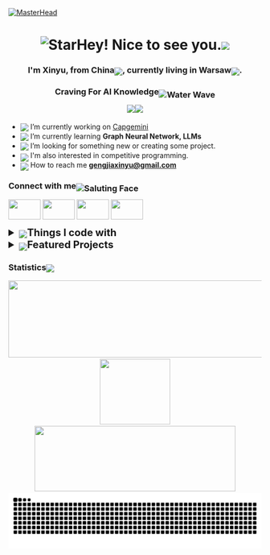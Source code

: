 [![MasterHead](https://img.freepik.com/premium-vector/machine-learning-banner-web-icon-set-data-mining-algorithm-neural-network_35632-107.jpg?w=2000)](https://github.com/CHLCCGA)

<div align="center">
<h1><img src="https://raw.githubusercontent.com/Tarikul-Islam-Anik/Animated-Fluent-Emojis/master/Emojis/Travel%20and%20places/Star.png" alt="Star" width="30" height="30" />Hey! Nice to see you.<img src="https://emojis.slackmojis.com/emojis/images/1531849430/4246/blob-sunglasses.gif?1531849430" width="30"/></h1>

<h3 align="center">I'm Xinyu, from <b>China</b><img src="https://cdn-icons-gif.flaticon.com/15574/15574401.gif" width="25" style="position:relative;top:5px"/>, currently living in <b>Warsaw</b><img src="https://cdn-icons-png.flaticon.com/128/16268/16268647.png" width="25" style="position:relative;top:5px" />.
</h3>
<h3 align="center">Craving For AI Knowledge<img src="https://raw.githubusercontent.com/Tarikul-Islam-Anik/Animated-Fluent-Emojis/master/Emojis/Travel%20and%20places/Water%20Wave.png" alt="Water Wave" width="25" height="25" style="position:relative;top:6px" /></h3>

![](https://img.shields.io/badge/Focus-Artificial_Intelligence-BE2EDD)![](https://img.shields.io/badge/Role-Data_Analyst-20B2AA)

</div>


- <img src="https://cdn-icons-gif.flaticon.com/11681/11681570.gif" width="25" style="position:relative;top:4px"/> I’m currently working on [Capgemini](https://www.capgemini.com/)
- <img src="https://cdn-icons-gif.flaticon.com/17465/17465874.gif" width="25" style="position:relative;top:4px"/> I’m currently learning **Graph Neural Network, LLMs**
- <img src="https://cdn-icons-gif.flaticon.com/15353/15353536.gif" width="25" style="position:relative;top:4px"/> I’m looking for something new or creating some project.
- <img src="https://cdn-icons-gif.flaticon.com/13311/13311763.gif" width="25" style="position:relative;top:7px"/> I'm also interested in competitive programming.
- <img src="https://cdn-icons-gif.flaticon.com/15568/15568198.gif" width="25" style="position:relative;top:6px"/> How to reach me **gengjiaxinyu@gmail.com**


<h3 align="left">Connect with me<img src="https://raw.githubusercontent.com/Tarikul-Islam-Anik/Animated-Fluent-Emojis/master/Emojis/Smilies/Saluting%20Face.png" alt="Saluting Face" width="25" height="25" style="position:relative;top:5px;" /></h3>
<p align="left">
<a href="https://www.linkedin.com/in/xinyu-geng/" target="blank"><img align="center" src="https://img.shields.io/badge/linkedin-%230077B5.svg?style=for-the-badge&logo=linkedin&logoColor=white&color=whit" height="40" width="64" /></a>
<a href="https://www.kaggle.com/chlccga" target="blank"><img align="center" src="https://img.shields.io/badge/Kaggle-035a7d?style=for-the-badge&logo=kaggle&logoColor=white" height="40" width="64" /></a>
<a href="https://leetcode.com/u/gengjiaxinyu/" target="blank"><img align="center" src="https://img.shields.io/badge/LeetCode-000000?style=for-the-badge&logo=LeetCode&logoColor=#d16c06" height="40" width="64" /></a>
<a href="mailto:gengjiaxinyu@gmail.com" target="blank"><img align="center" src="https://img.shields.io/badge/Gmail-D14836?style=for-the-badge&logo=gmail&logoColor=white" height="40" width="64" /></a>
</p>



<details>
  <summary style="font-size: 20px; font-weight: bold; "><img src="https://cdn-icons-gif.flaticon.com/12404/12404132.gif" width="25" style="position:relative;top:4px"/>Things I code with</summary>

#### <img src="https://cdn-icons-gif.flaticon.com/17465/17465887.gif" width="25" style="position:relative;top:6px"/>Programming and Markup Languages
![Python](https://img.shields.io/badge/python-3670A0?style=for-the-badge&logo=python&logoColor=ffdd54)![Markdown](https://img.shields.io/badge/markdown-%23000000.svg?style=for-the-badge&logo=markdown&logoColor=white)![LaTeX](https://img.shields.io/badge/latex-%23008080.svg?style=for-the-badge&logo=latex&logoColor=white)![Haskell](https://img.shields.io/badge/Haskell-5e5086?style=for-the-badge&logo=haskell&logoColor=white)
#### <img src="https://cdn-icons-gif.flaticon.com/15309/15309756.gif" width="25" style="position:relative;top:6px"/>Frameworks and Libraries
![HuggingFace](https://img.shields.io/badge/HuggingFace-FFD21E.svg?style=for-the-badge&logo=HuggingFace&logoColor=white)![PyTorch](https://img.shields.io/badge/PyTorch-%23EE4C2C.svg?style=for-the-badge&logo=PyTorch&logoColor=white)![PyG](https://img.shields.io/badge/PyG-%23150458.svg?style=for-the-badge&logo=PyG&logoColor=white)![scikit-learn](https://img.shields.io/badge/scikit--learn-%234285F4.svg?style=for-the-badge&logo=scikit-learn&logoColor=white)![OpenCV](https://img.shields.io/badge/opencv-%235C1F87.svg?style=for-the-badge&logo=opencv&logoColor=white)![NumPy](https://img.shields.io/badge/numpy-%23013243.svg?style=for-the-badge&logo=numpy&logoColor=white)![Pandas](https://img.shields.io/badge/pandas-%23150458.svg?style=for-the-badge&logo=pandas&logoColor=white)![Matplotlib](https://img.shields.io/badge/Matplotlib-%23ff0077.svg?style=for-the-badge&logo=Matplotlib&logoColor=black)
#### <img src="https://cdn-icons-gif.flaticon.com/15713/15713164.gif" width="25" style="position:relative;top:6px"/>Databases and Cloud Hosting
![SQLite](https://img.shields.io/badge/sqlite-%2307405e.svg?style=for-the-badge&logo=sqlite&logoColor=white)![MySQL](https://img.shields.io/badge/mysql-4479A1.svg?style=for-the-badge&logo=mysql&logoColor=white)![MicrosoftSQLServer](https://img.shields.io/badge/Microsoft%20SQL%20Server-CC2927?style=for-the-badge&logo=microsoft%20sql%20server&logoColor=white)![MongoDB](https://img.shields.io/badge/MongoDB-4EA94B?style=for-the-badge&logo=mongodb&logoColor=white)![Google Cloud](https://img.shields.io/badge/GoogleCloud-%234285F4.svg?style=for-the-badge&logo=google-cloud&logoColor=white)
#### <img src="https://cdn-icons-gif.flaticon.com/17122/17122654.gif" width="25" style="position:relative;top:6px"/>Software and Tools
![Ubuntu](https://img.shields.io/badge/Ubuntu-E95420?style=for-the-badge&logo=ubuntu&logoColor=white)![Git](https://img.shields.io/badge/git-%23F05033.svg?style=for-the-badge&logo=git&logoColor=white)![Linux](https://img.shields.io/badge/Linux-FCC624?style=for-the-badge&logo=linux&logoColor=black)![Anaconda](https://img.shields.io/badge/Anaconda-%2344A833.svg?style=for-the-badge&logo=anaconda&logoColor=white)![Jupyter Notebook](https://img.shields.io/badge/jupyter-FE7A16.svg?style=for-the-badge&logo=jupyter&logoColor=white)![PyCharm](https://img.shields.io/badge/pycharm-143?style=for-the-badge&logo=pycharm&logoColor=black&color=black&labelColor=green)![Visual Studio Code](https://img.shields.io/badge/Visual%20Studio%20Code-0078d7.svg?style=for-the-badge&logo=visual-studio-code&logoColor=white)![Google Colab](https://img.shields.io/badge/Google%20Colab-%23F9A825.svg?style=for-the-badge&logo=googlecolab&logoColor=white)![Power Bi](https://img.shields.io/badge/power_bi-F2C811?style=for-the-badge&logo=powerbi&logoColor=black)


</details>



<details>
  <summary style="font-size: 20px; font-weight: bold;"> <img src="https://cdn-icons-gif.flaticon.com/17905/17905671.gif" width="25" style="position:relative;top:5px"/>Featured Projects</summary>


  <details>
    <summary style="margin-left: 30px;"><a href="https://github.com/CHLCCGA/LBGCN">LBGCN</a></summary>Master's Thesis:
      <div class="explanation">Enhancing Text Classification with LLM-Augmented BertGCN and Advanced Machine Learning Techniques</div>
  </details>


  <details>
    <summary style="margin-left: 30px;"><a href="https://github.com/CHLCCGA/LLM?tab=readme-ov-file">LLM</a></summary>
      <div class="explanation">Theoretical Framework and Practical Applications of Fine-Tuning</div>
    <ul>
      <li>
        <strong><a href="https://github.com/CHLCCGA/LLM/tree/main/01.transformers">01.transformers</a></strong>
      </li>
      <li>
        <strong><a href="https://github.com/CHLCCGA/LLM/tree/main/02.quantization">02.quantization</a></strong>
      </li>
      <li>
        <strong><a href="https://github.com/CHLCCGA/LLM/tree/main/03.peft">03.peft</a></strong>
      </li>
      <li>
        <strong><a href="https://github.com/CHLCCGA/LLM/tree/main/04.llama">04.llama</a></strong>
      </li>      
    </ul>
  </details>


  <details>
    <summary style="margin-left: 30px;"><a href="https://github.com/CHLCCGA/Kaggle">Kaggle</a></summary>
    <ul>
      <li>
        <strong><a href="https://github.com/CHLCCGA/Kaggle/tree/main/lap">lap</a></strong>--Loan Approval Prediction 820/3858 (Playground S4 Ep10)
      </li>
      <li>
        <strong><a href="https://github.com/CHLCCGA/Kaggle/tree/main/ttn/ttn">ttn</a></strong>--Titanic
      </li> 
    </ul>
  </details>


  <details>
    <summary style="margin-left: 30px;">Machine Learning</summary>
    <ul>
      <li>
        <strong> <a href="https://github.com/CHLCCGA/01.ML-basic">01.ML basic</a>--go through the machine learning process.
      </li>
      <li>
        <strong><a href="https://github.com/CHLCCGA/02.Matrix-derivation-lsm-">02.Matrix(derivation & lsm)</a>--performing matrix calculations using NumPy.
      </li>
      <li>
        <strong></strong> <a href="https://github.com/CHLCCGA/03.Linear-Regression">03.Linear Regression</a>--go through the linear regression process.
      </li>
      <li>
        <strong> <a href="https://github.com/CHLCCGA/04.Logistic-Regression">04.Logistic Regression</a>--go through the logistic regression process.
      </li>
      <li>
        <strong><a href="https://github.com/CHLCCGA/05.Classification-model-model-evaluation">05.Classification model & model evaluation</a>--concepts of classification model decision boundaries & model evaluation.
      </li>
      <li>
        <strong></strong> <a href="https://github.com/CHLCCGA/06.Scikit-Learn">06.Scikit-Learn</a>--use Scikit-Learn to building and evaluating machine learning models.
      </li>
      <li>
        <strong> <a href="https://github.com/CHLCCGA/07.Clustering-model">07.Clustering model</a>--clustering models: KMeans and DBSCAN.
        <ul>
          <li><strong><a href="https://github.com/CHLCCGA/07.Clustering-model/blob/main/07_1_unsupervised_learning_%26_K-means.ipynb">07_1_unsupervised_learning_&_K-means</a></strong> </li>
          <li><strong><a href="https://github.com/CHLCCGA/07.Clustering-model/blob/main/07_2_mini-batch_k-means_%26_DBSCAN.ipynb">07_2_mini-batch_k-means_&_DBSCAN</a></strong> </li>
        </ul>
      </li>     
      <li>
        <strong><a href="https://github.com/CHLCCGA/08.Decision-Tree">08.Decision Tree</a>--Decision Trees: ID3 (Iterative Dichotomiser 3), C4.5, & CART.
      </li>
      <li>
        <strong></strong> <a href="https://github.com/CHLCCGA/09.bagging-Random-Forest">09.bagging & Random Forest</a>--Ensemble Learning, Bagging & Random Forests
      </li>
      <li>
        <strong> <a href="https://github.com/CHLCCGA/10.HPO-Grid-OPT-Bayesian-OPT">10.HPO Grid OPT & Bayesian OPT</a>--HPO using Grid Search, Random Search & Bayesian Opt. 
        <ul>
          <li><strong><a href="https://github.com/CHLCCGA/10.HPO-Grid-OPT-Bayesian-OPT/blob/main/10_1_Hyperparameter_Opt_Grid_Opt.ipynb">10_1_Hyperparameter_Opt_Grid_Opt</a></strong> </li>
          <li><strong><a href="https://github.com/CHLCCGA/10.HPO-Grid-OPT-Bayesian-OPT/blob/main/10_2_Hyperparameter_Opt_Bayesian_Opt.ipynb">10_2_Hyperparameter_Opt_Bayesian_Opt</a></strong> </li>
        </ul>
      </li>          
      <li>
        <strong><a href="https://github.com/CHLCCGA/11.AdaBoost">11.AdaBoost</a>--AdaBoost (Adaptive Boosting)
      </li>
      <li>
        <strong></strong> <a href="https://github.com/CHLCCGA/12.GBDT">12.GBDT</a>--loss functions used in GBDT & optimizing GBDT using TPE 
      </li>  
      <li>
        <strong></strong> <a href="https://github.com/CHLCCGA/13.XGBoost">13.XGBoost</a>--using XGBoost for regression and classification, exploring the concepts of three estimators and DART, Structure Score & Gain of Structure Score, and XGBoost hyper-opt using TPE
      </li> 
      <li>
        <strong></strong> <a href="https://github.com/CHLCCGA/14.LightGBM">14.LightGBM</a>--LightGBM, including Exclusive Feature Bundling(EFB), Gradient-based One-Side Sampling(GOSS), common hyperparameters, and the process of hyper-opt for LightGBM
      </li> 
      <li>
        <strong></strong> <a href="https://github.com/CHLCCGA/15.CatBoost">15.CatBoost</a>--CatBoost, a gradient boosting library designed for categorical feature support
      </li>
      <li>
        <strong></strong> <a href="https://github.com/CHLCCGA/Practice">Practice</a>--Practice
      </li>         
    </ul>    
  </details>

  <details>
    <summary style="margin-left: 30px;">Deep Learning</summary>
    <ul>      
      <li>
        <strong><a href="https://github.com/CHLCCGA/01.-NN-based-onTorch/tree/main">01. NN based onTorch</a></strong> --create a basic neural network using PyTorch：
        <ul>
          <li><strong><a href="https://github.com/CHLCCGA/01.-NN-based-onTorch/blob/main/NN%20Classification.ipynb">NN Classification</a></strong> </li>
          <li><strong><a href="https://github.com/CHLCCGA/01.-NN-based-onTorch/blob/main/NN%20Rregresstion.ipynb">NN Rregresstion</a></strong> </li>
        </ul>
      </li>      
      <li>
        <strong><a href="https://github.com/CHLCCGA/02.-CNN">02. CNN</a></strong> --go through the process of building a Convolutional Neural Network
      </li>
      <li>
        <strong><a href="https://github.com/CHLCCGA/03.-Training-image-classification-model">03. Training-image-classification-model </a></strong>--image classification model based on classic architecture
      </li>
      <li>
        <strong><a href="">04. OpenCV</a></strong> 
        <ul>
          <li><strong><a href="https://github.com/CHLCCGA/1.-Basic-image-operations-processing">1. Basic image operations & processing</a></strong> </li>
          <li><strong><a href="https://github.com/CHLCCGA/2.-Template-Matching-OCR">2. Template-Matching-OCR</a></strong> </li>
          <li><strong><a href="https://github.com/CHLCCGA/3.-Scan">3. Scan</a></strong> </li>
          <li><strong><a href="https://github.com/CHLCCGA/4.-Image-Feature">4. Image Feature</a></strong> </li>
          <li><strong><a href="https://github.com/CHLCCGA/5.-ImageStich">5. ImageStich</a></strong> </li>
          <li><strong><a href="https://github.com/CHLCCGA/6.-park">6. park</a></strong> </li>          
          <li><strong><a href="https://github.com/CHLCCGA/7.-answer-sheet">7. answer sheet</a></strong> </li>
          <li><strong><a href="https://github.com/CHLCCGA/8.-Background-modeling-optical-flow-estimation">8. Background modeling &optical flow estimation</a></strong> </li>
          <li><strong><a href="https://github.com/CHLCCGA/9.-DNN-in-opencv">9. DNN in opencv</a></strong> </li>
          <li><strong><a href="https://github.com/CHLCCGA/10.-CNN">10. CNN</a></strong> </li>      
        </ul>
      </li>
      <li>
        <strong><a href="https://github.com/CHLCCGA/05.-transformer-resnet">05. transformer & resnet</a></strong>
        <ul>
          <li><strong><a href="https://github.com/CHLCCGA/05.-transformer-resnet/tree/main/MedMNIST-resnet">Medical-Transformer</a></strong> </li>
          <li><strong><a href="https://github.com/CHLCCGA/05.-transformer-resnet/tree/main/Medical-Transformer">MedMNIST-resnet</a></strong> </li>
        </ul>
      </li> 
      <li>
        <strong><a href="https://github.com/CHLCCGA/06.-Classic-Project-for-Object-Detection">06. Classic Project for Object Detection</a></strong>
        <ul>
          <li><strong><a href="https://github.com/CHLCCGA/06.-Classic-Project-for-Object-Detection/tree/main/DETR/detr-master">DETR</a></strong> </li>
          <li><strong><a href="https://github.com/CHLCCGA/06.-Classic-Project-for-Object-Detection/tree/main/EfficientDet/EfficientDet">EfficientDet</a></strong> </li>
          <li><strong><a href="https://github.com/CHLCCGA/06.-Classic-Project-for-Object-Detection/tree/main/YOLO%EF%BC%88PyTorch%EF%BC%89">YOLO（PyTorch）</a></strong> </li>
          <li><strong><a href="">yolov7-main</a></strong> </li>          
        </ul>
      </li>    
      <li>
        <strong><a href="https://github.com/CHLCCGA/07.-NLP-Basic">07. NLP Basic</a></strong>
        <ul>
          <li><strong><a href="https://github.com/CHLCCGA/07.-NLP-Basic/tree/main/1.%20NLP-Tools">1. NLP-Tools</a></strong> </li>
          <li><strong><a href="https://github.com/CHLCCGA/07.-NLP-Basic/tree/main/2.%20Naive%20Bayes">2. Naive Bayes</a></strong> </li>
          <li><strong><a href="https://github.com/CHLCCGA/07.-NLP-Basic/tree/main/3.%20Bayesian-News%20classification">3. Bayesian-News classification</a></strong> </li>
          <li><strong><a href="https://github.com/CHLCCGA/07.-NLP-Basic/tree/main/4.%20Hidden%20Markov%20Model">4. Hidden Markov Model</a></strong> </li>
          <li><strong><a href="https://github.com/CHLCCGA/07.-NLP-Basic/tree/main/5.%20Word2Vec">5. Word2Vec</a></strong> </li>
          <li><strong><a href="https://github.com/CHLCCGA/07.-NLP-Basic/tree/main/6.%20NLP%20Practise">6. NLP Practise</a></strong> </li>
        </ul>
      </li>    
      <li>
        <strong><a href="https://github.com/CHLCCGA/07.-NLP-Basic/tree/main/4.%20Hidden%20Markov%20Model">08. Sentiment Analysis with LSTM</a></strong>
        <ul>
          <li><strong><a href="https://github.com/CHLCCGA/08.-Sentiment-Analysis-with-LSTM/blob/main/LSTM.ipynb">LSTM</a></strong> </li>          
        </ul>
      </li>    
      <li>
        <strong><a href="https://github.com/CHLCCGA/09.-BERT">09. BERT</a></strong>
        <ul>
          <li><strong><a href="https://github.com/CHLCCGA/09.-BERT/tree/main/BERT_Chinese_Classification">BERT_Chinese_Classification</a></strong> </li>
          <li><strong><a href="https://github.com/CHLCCGA/09.-BERT/blob/main/Mask%20Language%20Model.ipynb">Mask Language Model</a></strong> </li>
        </ul>
      </li>    
        <strong><a href="https://github.com/CHLCCGA/10.-HuggingFace">10. HuggingFace</a></strong>
        <ul>
          <li><strong><a href="https://github.com/CHLCCGA/10.-HuggingFace/tree/main/1.%20Transformers">1. Transformers</a></strong> </li>
          <li><strong><a href="https://github.com/CHLCCGA/10.-HuggingFace/tree/main/5.%20Summerization">5. Summerization</a></strong> </li>
        </ul>
      </li>    
    </ul>   
  </details>
  

  <details>
    <summary style="margin-left: 30px;"><a href="https://github.com/CHLCCGA/TimeSeries">TimeSeries</a></summary>
    <ul>
      <li>
        <strong><a href="https://github.com/CHLCCGA/TimeSeries/blob/main/ARIMA.ipynb">ARIMA</a></strong>--autoregressive integrated moving average model
      </li>
    </ul>
  </details>


  <details>
    <summary style="margin-left: 30px;" ><a href="https://github.com/CHLCCGA/note">notes</a></summary>
    <ul>
      <li>
        <strong><a href="">DjangoProject</a></strong>
      </li>
      <li>
        <strong><a href="">Git</a></strong>
      </li>
      <li>
        <strong><a href="">LeetCode</a></strong>
      </li>
      <li>
        <strong><a href="">linux</a></strong>
      </li>
      <li>
        <strong><a href="">matplotlib</a></strong>
      </li>
      <li>
        <strong><a href="">Nnmpy+Pandas+Matplotlib</a></strong>
      </li>
      <li>
        <strong><a href="">SQL</a></strong>
      </li>
      <li>
        <strong><a href="">Typora</a></strong>
      </li>      
    </ul>
  </details>

  
  <details>
    <summary style="margin-left: 30px;"><a href="https://github.com/CHLCCGA/Torch-basic">Torch basic</a></summary>
    <ul>
      <li>
        <strong><a href="">2.leaner_model</a></strong>
      </li>
      <li>
        <strong><a href="">2.leaner_model_assignment</a></strong>
      </li>
      <li>
        <strong><a href="">3.gradient_descent</a></strong>
      </li>
      <li>
        <strong><a href="">3.gradient_descent_assignment</a></strong>
      </li>
      <li>
        <strong><a href="">linear_regration</a></strong>
      </li>
      <li>
        <strong><a href="">Logistic_regretion</a></strong>
      </li>
      <li>
        <strong><a href="">practice</a></strong>
      </li>      
    </ul>
  </details>

  
  <details>
    <summary style="margin-left: 30px;"><strong>Django Project</strong></summary>
    <ul>
      <li>
        <strong><a href="https://github.com/CHLCCGA/Django-Project">DjangoProject</a></strong>
      </li>    
    </ul>
  </details>


  <details>
    <summary style="margin-left: 30px;"><a href="https://github.com/CHLCCGA/Feature-Engineering">Feature-Engineering</a></summary>
    <ul>
      <li>
        <strong><a href="">1.EDA</a></strong>
      </li>
      <li>
        <strong><a href="">2.Data Encoding</a></strong>
      </li>
      <li>
        <strong><a href="">3.1 Feature derivation and feature screening</a></strong>
      </li>
      <li>
        <strong><a href="">3.2 (1) Batch Feature Creation</a></strong>
      </li>
      <li>
        <strong><a href="">3.2 (2)Feature Generation Practice</a></strong>
      </li>
      <li>
        <strong><a href="">3.3.1 Feature Filter</a></strong>
      </li>
      <li>
        <strong><a href="">3.3.2 RFE & RFECV</a></strong>
      </li>      
    </ul>
  </details>



</details>

### Statistics<img src="https://cdn-icons-gif.flaticon.com/18545/18545245.gif" width="30" style="position:relative;top:4px"/>

<div align="center">
  <img height="153em" width="1000" src="https://github-profile-summary-cards.vercel.app/api/cards/profile-details?username=CHLCCGA&theme=nord_dark"/>
  <img height="130em" width="140" src="https://github-readme-stats.vercel.app/api/top-langs/?username=CHLCCGA&theme=cobalt"/>
  <img height="130em" width="400" src="https://github-profile-trophy.vercel.app/?username=CHLCCGA&row=1&column=3&theme=nord"/>
</div>

<picture>
  <source media="(prefers-color-scheme: dark)" srcset="https://raw.githubusercontent.com/CHLCCGA/CHLCCGA/output/github-contribution-grid-snake-dark.svg">
  <source media="(prefers-color-scheme: light)" srcset="https://raw.githubusercontent.com/CHLCCGA/CHLCCGA/output/github-contribution-grid-snake.svg">
  <img alt="github contribution grid snake animation" src="https://raw.githubusercontent.com/CHLCCGA/CHLCCGA/output/github-contribution-grid-snake.svg">
</picture>
